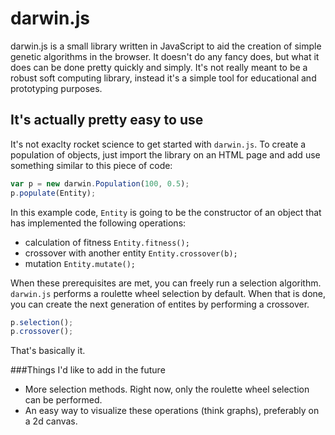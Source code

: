 # darwin.js
darwin.js is a small library written in JavaScript to aid the creation of simple genetic algorithms in the browser.
It doesn't do any fancy does, but what it does can be done pretty quickly and simply. It's not really meant to be a robust
soft computing library, instead it's a simple tool for educational and prototyping purposes. 

## It's actually pretty easy to use
It's not exaclty rocket science to get started with ```darwin.js```. To create a population of objects, just import the library
on an HTML page and add use something similar to this piece of code:

```javascript
var p = new darwin.Population(100, 0.5);
p.populate(Entity);
```

In this example code, ```Entity``` is going to be the constructor of an object that has implemented the following operations:
- calculation of fitness ```Entity.fitness();```
- crossover with another entity ```Entity.crossover(b);```
- mutation ```Entity.mutate();```

When these prerequisites are met, you can freely run a selection algorithm. ```darwin.js``` performs a roulette wheel
selection by default. When that is done, you can create the next generation of entites by performing a crossover.

```javascript
p.selection();
p.crossover();
```

That's basically it.

###Things I'd like to add in the future
- More selection methods. Right now, only the roulette wheel selection can be performed.
- An easy way to visualize these operations (think graphs), preferably on a 2d canvas.
